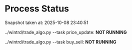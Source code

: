 # Process Status

Snapshot taken at: 2025-10-08 23:40:51

../wintrd/trade_algo.py --task price_update: **NOT RUNNING**

../wintrd/trade_algo.py --task buy_sell: **NOT RUNNING**

